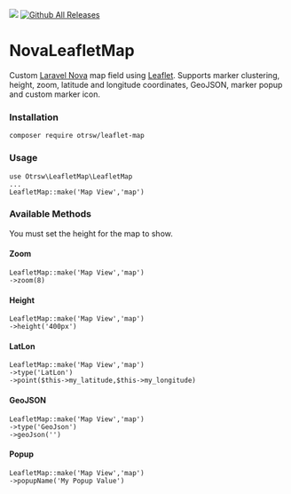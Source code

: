 ![](https://img.shields.io/github/stars/iMuMz/NovaLeafletMap)
[![Github All Releases](https://img.shields.io/github/downloads/iMuMz/NovaLeafletMap/total.svg)]()
# NovaLeafletMap
Custom [Laravel Nova](https://nova.laravel.com/) map field using [Leaflet](https://leafletjs.com/). Supports marker clustering, height, zoom, latitude and longitude coordinates, GeoJSON, marker popup and custom marker icon.

### Installation

```
composer require otrsw/leaflet-map
```
### Usage

```
use Otrsw\LeafletMap\LeafletMap
...
LeafletMap::make('Map View','map')
```
### Available Methods
You must set the height for the map to show.
#### Zoom
```
LeafletMap::make('Map View','map')
->zoom(8)
```
#### Height
```
LeafletMap::make('Map View','map')
->height('400px')
```
#### LatLon
```
LeafletMap::make('Map View','map')
->type('LatLon')
->point($this->my_latitude,$this->my_longitude)
```
#### GeoJSON
```
LeafletMap::make('Map View','map')
->type('GeoJson')
->geoJson('')
```
#### Popup
```
LeafletMap::make('Map View','map')
->popupName('My Popup Value')
```
